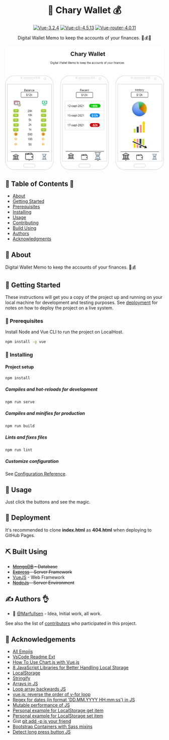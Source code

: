 <h1 align="center">💸 Chary Wallet 💰</h1>

<div align="center">

[![Vue-3.2.4](https://img.shields.io/badge/Vue-3.2.4-blue.svg "Badge Vue.js")](https://v3.vuejs.org/)
[![Vue-cli-4.5.13](https://img.shields.io/badge/Vue--CLI-4.5.13-brightgreen.svg "Badge VueCLI")](https://cli.vuejs.org/)
[![Vue-router-4.0.11](https://img.shields.io/badge/Vue--router-4.0.11-yellow.svg "Badge VueRouter")](https://router.vuejs.org/)

</div>

<p align="center">
  Digital Wallet Memo to keep the accounts of your finances. 💸💰👛
</p>

<p align="center">
  <a href="./docs/img/Chary-Wallet.drawio.png" rel="noopener">
    <img src="./docs/img/Chary-Wallet.drawio.png" alt="Mockup-chary-wallet">
  </a>
</p>

## 📝 Table of Contents 📂

- [About](#about)
- [Getting Started](#getting_started)
- [Prerequisites](#prerequisites)
- [Installing](#installing)
- [Usage](#usage)
- [Contributing](../CONTRIBUTING.md)
- [Build Using](#built_using)
- [Authors](#authors)
- [Acknowledgments](#acknowledgement)

## 🧐 About <a name = "about"></a>

Digital Wallet Memo to keep the accounts of your finances. 💸💰

## 🏁 Getting Started <a name = "getting_started"></a>

These instructions will get you a copy of the project up and running on your local machine for development and testing purposes. See [deployment](#deployment) for notes on how to deploy the project on a live system.

### 📘 Prerequisites <a name = "prerequisites"></a>

Install Node and Vue CLI to run the project on LocalHost.

```bash
npm install -g vue
```

###  🔧 Installing <a name = "installing"></a>

#### Project setup
```
npm install
```

##### Compiles and hot-reloads for development
```
npm run serve
```

##### Compiles and minifies for production
```
npm run build
```

##### Lints and fixes files
```
npm run lint
```

##### Customize configuration
See [Configuration Reference](https://cli.vuejs.org/config/).


## 🎈 Usage <a name = "usage"></a>

Just click the buttons and see the magic.

## 🚀 Deployment <a name = "deployment"></a>

It's recommended to clone **index.html** as **404.html** when deploying to GitHub Pages.

## ⛏️ Built Using <a name = "built_using"></a>

- ~~[MongoDB](https://www.mongodb.com/) - Database~~
- ~~[Express](https://expressjs.com/) - Server Framework~~
- [VueJS](https://vuejs.org/) - Web Framework
- ~~[NodeJs](https://nodejs.org/en/) - Server Environment~~

## ✍️ Authors 👌 <a name = "authors"></a>

- 🗿 [@Marfullsen](https://github.com/Marfullsen) - Idea, Initial work, all work.

See also the list of [contributors](./contributors) who participated in this project.

## 🎉 Acknowledgements <a name = "acknowledgement"></a>

- [All Emojis](https://github.com/scotch-io/All-Github-Emoji-Icons)
- [VsCode Readme Ext](https://github.com/thomascsd/vscode-readme-pattern)
- [How To Use Chart.js with Vue.js](https://www.digitalocean.com/community/tutorials/vuejs-vue-chart-js)
- [8 JavaScript Libraries for Better Handling Local Storage](https://javascript.plainenglish.io/8-javascript-libraries-for-better-handling-local-storage-d8cd4a05dbfa)
- [LocalStorage](https://web.dev/storage-for-the-web/)
- [Stringify](https://developer.mozilla.org/es/docs/Web/JavaScript/Reference/Global_Objects/JSON/stringify)
- [Arrays in JS](https://developer.mozilla.org/en-US/docs/Web/JavaScript/Reference/Global_Objects/Array)
- [Loop array backwards JS](https://www.techiedelight.com/loop-through-array-backwards-javascript/)
- [vue.js: reverse the order of v-for loop](https://stackoverflow.com/questions/59828453/vue-js-reverse-the-order-of-v-for-loop)
- [Regex for dates (in format 'DD.MM.YYYY HH:mm:ss') in JS](https://stackoverflow.com/a/7712335)
- [Mutable performance of JS](https://stackoverflow.com/a/59738662)
- [Personal example for LocalStorage get item](https://github.com/Marfullsen/respondedor-de-coordinadores/blob/8a7cd690d7eefa0eba242c0c04e0c19fce83bfee/src/views/RespuestaFinal.vue#L367)
- [Personal example for LocalStorage set item](https://github.com/Marfullsen/respondedor-de-coordinadores/blob/8a7cd690d7eefa0eba242c0c04e0c19fce83bfee/src/views/DatosGlobales.vue#L69)
- Gist [git add -p is your friend](https://gist.github.com/mattlewissf/9958704)
- [Bootstrap Containers with Sass mixins](https://getbootstrap.com/docs/5.0/layout/containers/#sass)
- [Detect long press button JS](https://stackoverflow.com/questions/28320937/count-seconds-on-button-long-press-in-javascript)